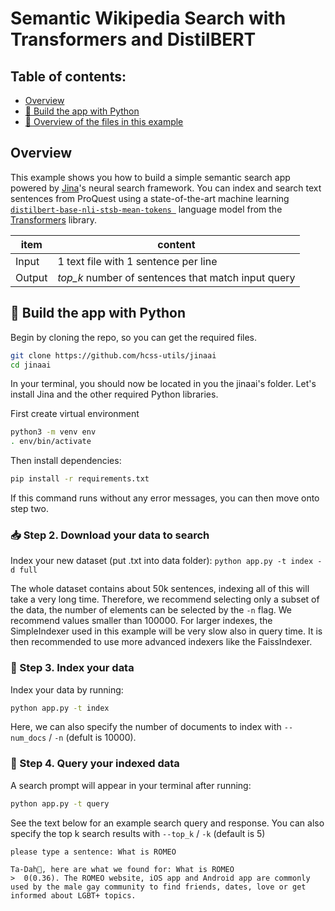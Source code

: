 # Semantic Wikipedia Search with Transformers and DistilBERT

## Table of contents: 

- [Overview](#overview)
- [🐍 Build the app with Python](#-build-the-app-with-python)
- [🔮 Overview of the files in this example](#-overview-of-the-files-in-this-example)

## Overview

This example shows you how to build a simple semantic search app powered by [Jina](http://www.jina.ai)'s neural search framework. You can index and search text sentences from ProQuest using a state-of-the-art machine learning  [`distilbert-base-nli-stsb-mean-tokens `](https://huggingface.co/sentence-transformers/distilbert-base-nli-stsb-mean-tokens) language model from the [Transformers](https://huggingface.co) library.

| item   | content                                          |
|--------|--------------------------------------------------|
| Input  | 1 text file with 1 sentence per line             |
| Output | *top_k* number of sentences that match input query |

## 🐍 Build the app with Python

Begin by cloning the repo, so you can get the required files. 
```sh
git clone https://github.com/hcss-utils/jinaai
cd jinaai
```

In your terminal,  you should now be located in you the jinaai's folder. Let's install Jina and the other required Python libraries. 

First create virtual environment

```sh
python3 -m venv env
. env/bin/activate
```

Then install dependencies:

```sh
pip install -r requirements.txt
```

If this command runs without any error messages, you can then move onto step two. 

### 📥 Step 2. Download your data to search 

Index your new dataset (put .txt into data folder): `python app.py -t index -d full`

The whole dataset contains about 50k sentences, indexing all of this will take a very long time.
Therefore, we recommend selecting only a subset of the data, the number of elements can be selected by the `-n` flag.
We recommend values smaller than 100000. For larger indexes, the SimpleIndexer used in this example will be very slow also in query time.
It is then recommended to use more advanced indexers like the FaissIndexer.  

### 🏃 Step 3. Index your data

Index your data by running:

```sh
python app.py -t index
```
Here, we can also specify the number of documents to index with ```--num_docs``` / ```-n``` (defult is 10000).

### 🔎 Step 4. Query your indexed data

A search prompt will appear in your terminal after running:

```sh
python app.py -t query
```

See the text below for an example search query and response.
You can also specify the top k search results with ```--top_k``` /  ```-k``` (default is 5)

```
please type a sentence: What is ROMEO
         
Ta-Dah🔮, here are what we found for: What is ROMEO
>  0(0.36). The ROMEO website, iOS app and Android app are commonly used by the male gay community to find friends, dates, love or get informed about LGBT+ topics.

```